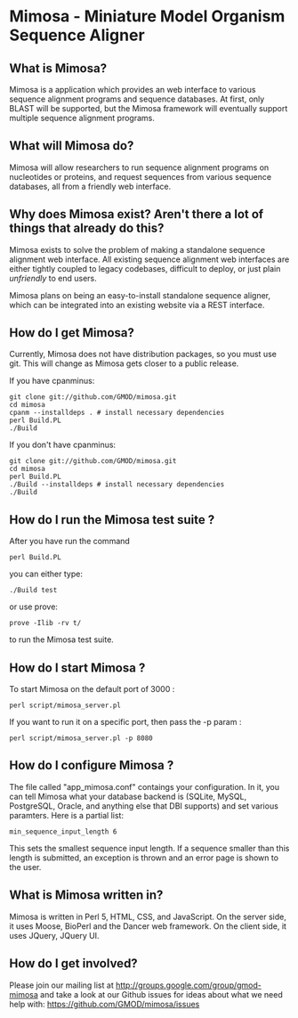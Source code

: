 # Mimosa - Miniature Model Organism Sequence Aligner

## What is Mimosa?

Mimosa is a application which provides an web interface to various sequence
alignment programs and sequence databases. At first, only BLAST will be
supported, but the Mimosa framework will eventually support multiple sequence
alignment programs.

## What will Mimosa do?

Mimosa will allow researchers to run sequence alignment programs on nucleotides
or proteins, and request sequences from various sequence databases, all from
a friendly web interface.

## Why does Mimosa exist? Aren't there a lot of things that already do this?

Mimosa exists to solve the problem of making a standalone sequence alignment
web interface. All existing sequence alignment web interfaces are either tightly
coupled to legacy codebases, difficult to deploy, or just plain *unfriendly* to
end users.

Mimosa plans on being an easy-to-install standalone sequence aligner, which
can be integrated into an existing website via a REST interface.

## How do I get Mimosa?

Currently, Mimosa does not have distribution packages, so you must use git. This
will change as Mimosa gets closer to a public release.

If you have cpanminus:

    git clone git://github.com/GMOD/mimosa.git
    cd mimosa
    cpanm --installdeps . # install necessary dependencies
    perl Build.PL
    ./Build

If you don't have cpanminus:

    git clone git://github.com/GMOD/mimosa.git
    cd mimosa
    perl Build.PL
    ./Build --installdeps # install necessary dependencies
    ./Build

## How do I run the Mimosa test suite ?

After you have run the command

    perl Build.PL

you can either type:

    ./Build test

or use prove:

    prove -Ilib -rv t/

to run the Mimosa test suite.

## How do I start Mimosa ?

To start Mimosa on the default port of 3000 :

    perl script/mimosa_server.pl

If you want to run it on a specific port, then pass the -p param :

    perl script/mimosa_server.pl -p 8080

## How do I configure Mimosa ?

The file called "app_mimosa.conf" contaings your configuration. In it, you can
tell Mimosa what your database backend is (SQLite, MySQL, PostgreSQL, Oracle, and
anything else that DBI supports) and set various paramters. Here is a partial list:

    min_sequence_input_length 6

This sets the smallest sequence input length. If a sequence smaller than this length
is submitted, an exception is thrown and an error page is shown to the user.

## What is Mimosa written in?

Mimosa is written in Perl 5, HTML, CSS, and JavaScript.  On the server side, it
uses Moose, BioPerl and the Dancer web framework.  On the client side, it uses
JQuery, JQuery UI.


## How do I get involved?

Please join our mailing list at <http://groups.google.com/group/gmod-mimosa> and
take a look at our Github issues for ideas about what we need help with:
<https://github.com/GMOD/mimosa/issues>
